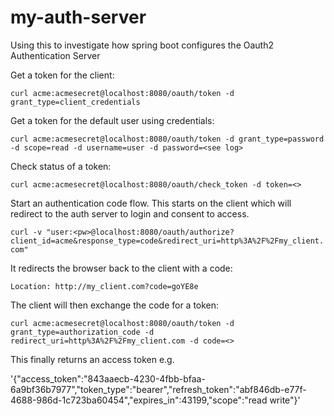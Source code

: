 # my-auth-server

Using this to investigate how spring boot configures the Oauth2 Authentication Server

Get a token for the client:

`curl acme:acmesecret@localhost:8080/oauth/token -d grant_type=client_credentials`


Get a token for the default user using credentials:

`curl acme:acmesecret@localhost:8080/oauth/token -d grant_type=password -d scope=read -d username=user -d password=<see log>`

Check status of a token:

`curl acme:acmesecret@localhost:8080/oauth/check_token -d token=<>`

Start an authentication code flow. 
This starts on the client which will redirect to the auth server to login and consent to access. 

`curl -v "user:<pw>@localhost:8080/oauth/authorize?client_id=acme&response_type=code&redirect_uri=http%3A%2F%2Fmy_client.com"`

It redirects the browser back to the client with a code:

`Location: http://my_client.com?code=goYE8e`

The client will then exchange the code for a token:

`curl acme:acmesecret@localhost:8080/oauth/token -d grant_type=authorization_code -d redirect_uri=http%3A%2F%2Fmy_client.com -d code=<>`

This finally returns an access token e.g.

'{"access_token":"843aaecb-4230-4fbb-bfaa-6a9bf36b7977","token_type":"bearer","refresh_token":"abf846db-e77f-4688-986d-1c723ba60454","expires_in":43199,"scope":"read write"}'

